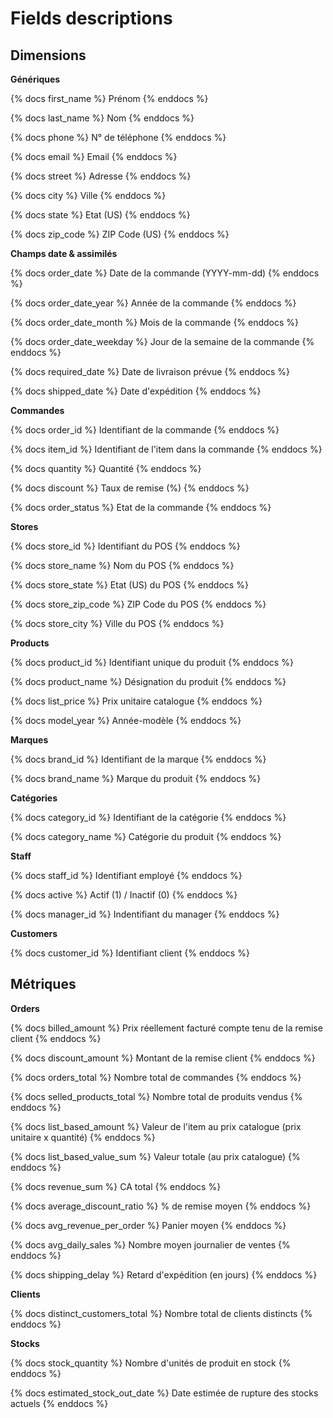 # Fields descriptions


## Dimensions

**Génériques**

{% docs first_name %}
    Prénom
{% enddocs %}

{% docs last_name %}
    Nom
{% enddocs %}

{% docs phone %}
    N° de téléphone
{% enddocs %}

{% docs email %}
    Email
{% enddocs %}

{% docs street %}
    Adresse
{% enddocs %}

{% docs city %}
    Ville
{% enddocs %}

{% docs state %}
    Etat (US)
{% enddocs %}

{% docs zip_code %}
    ZIP Code (US)
{% enddocs %}

**Champs date & assimilés**

{% docs order_date %}
    Date de la commande (YYYY-mm-dd)
{% enddocs %}

{% docs order_date_year %}
    Année de la commande
{% enddocs %}

{% docs order_date_month %}
    Mois de la commande
{% enddocs %}

{% docs order_date_weekday %}
    Jour de la semaine de la commande
{% enddocs %}

{% docs required_date %}
    Date de livraison prévue
{% enddocs %}

{% docs shipped_date %}
    Date d'expédition
{% enddocs %}


**Commandes**

{% docs order_id %}
    Identifiant de la commande
{% enddocs %}

{% docs item_id %}
    Identifiant de l'item dans la commande
{% enddocs %}

{% docs quantity %}
    Quantité
{% enddocs %}

{% docs discount %}
    Taux de remise (%)
{% enddocs %}

{% docs order_status %}
    Etat de la commande
{% enddocs %}

**Stores**

{% docs store_id %}
    Identifiant du POS
{% enddocs %}

{% docs store_name %}
    Nom du POS
{% enddocs %}

{% docs store_state %}
    Etat (US) du POS
{% enddocs %}

{% docs store_zip_code %}
    ZIP Code du POS
{% enddocs %}

{% docs store_city %}
    Ville du POS
{% enddocs %}

**Products**

{% docs product_id %}
    Identifiant unique du produit
{% enddocs %}

{% docs product_name %}
    Désignation du produit
{% enddocs %}

{% docs list_price %}
    Prix unitaire catalogue
{% enddocs %}

{% docs model_year %}
    Année-modèle
{% enddocs %}

**Marques**

{% docs brand_id %}
    Identifiant de la marque
{% enddocs %}

{% docs brand_name %}
    Marque du produit
{% enddocs %}

**Catégories**

{% docs category_id %}
    Identifiant de la catégorie
{% enddocs %}

{% docs category_name %}
    Catégorie du produit
{% enddocs %}

**Staff**

{% docs staff_id %}
    Identifiant employé
{% enddocs %}

{% docs active %}
    Actif (1) / Inactif (0)
{% enddocs %}

{% docs manager_id %}
    Indentifiant du manager
{% enddocs %}

**Customers**

{% docs customer_id %}
    Identifiant client
{% enddocs %}

## Métriques

**Orders** 

{% docs billed_amount %}
    Prix réellement facturé compte tenu de la remise client
{% enddocs %}
    
{% docs discount_amount %}
    Montant de la remise client
{% enddocs %}

{% docs orders_total %}
    Nombre total de commandes
{% enddocs %}

{% docs selled_products_total %}
    Nombre total de produits vendus
{% enddocs %}

{% docs list_based_amount %}
    Valeur de l'item au prix catalogue (prix unitaire x quantité)
{% enddocs %}

{% docs list_based_value_sum %}
    Valeur totale (au prix catalogue)
{% enddocs %}

{% docs revenue_sum %}
    CA total
{% enddocs %}

{% docs average_discount_ratio %}
    % de remise moyen
{% enddocs %}

{% docs avg_revenue_per_order %}
    Panier moyen
{% enddocs %}

{% docs avg_daily_sales %}
    Nombre moyen journalier de ventes
{% enddocs %}

{% docs shipping_delay %}
    Retard d'expédition (en jours)
 {% enddocs %}   


**Clients**

{% docs distinct_customers_total %}
    Nombre total de clients distincts
{% enddocs %}

**Stocks**

{% docs stock_quantity %}
    Nombre d'unités de produit en stock
{% enddocs %}

{% docs estimated_stock_out_date %}
    Date estimée de rupture des stocks actuels
{% enddocs %}